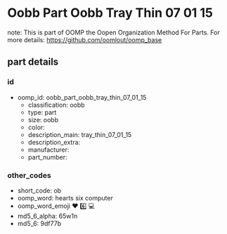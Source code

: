 # Oobb Part Oobb Tray Thin 07 01 15  

note: This is part of OOMP the Oopen Organization Method For Parts. For more details: https://github.com/oomlout/oomp_base

##  part details





### id
* oomp_id: oobb_part_oobb_tray_thin_07_01_15
  * classification: oobb
  * type: part
  * size: oobb
  * color: 
  * description_main: tray_thin_07_01_15
  * description_extra: 
  * manufacturer: 
  * part_number: 

### other_codes
* short_code: ob
* oomp_word: hearts six computer
* oomp_word_emoji :hearts: :six: :computer:
* md5_6_alpha: 65w1n
* md5_6: 9df77b
